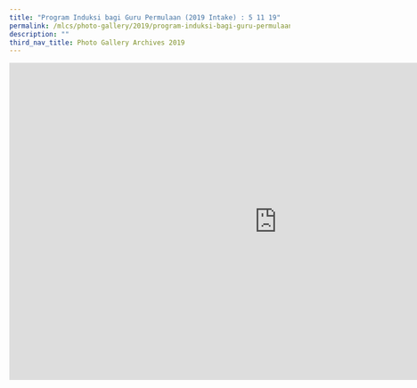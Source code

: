 ```yaml
---
title: "Program Induksi bagi Guru Permulaan (2019 Intake) : 5 11 19"
permalink: /mlcs/photo-gallery/2019/program-induksi-bagi-guru-permulaan-rendah/
description: ""
third_nav_title: Photo Gallery Archives 2019
---
```

<iframe allowfullscreen="true" height="569" width="960" frameborder="0" src="https://docs.google.com/presentation/d/e/2PACX-1vS3fDZ3vgdBjqTk2R05JprLjxyi-0vgIiEH5BO7BG3-T86X_zj11Eya74vVylmM2x-KGRlG4yhbmUqB/embed?start=false&amp;loop=false&amp;delayms=3000"></iframe>